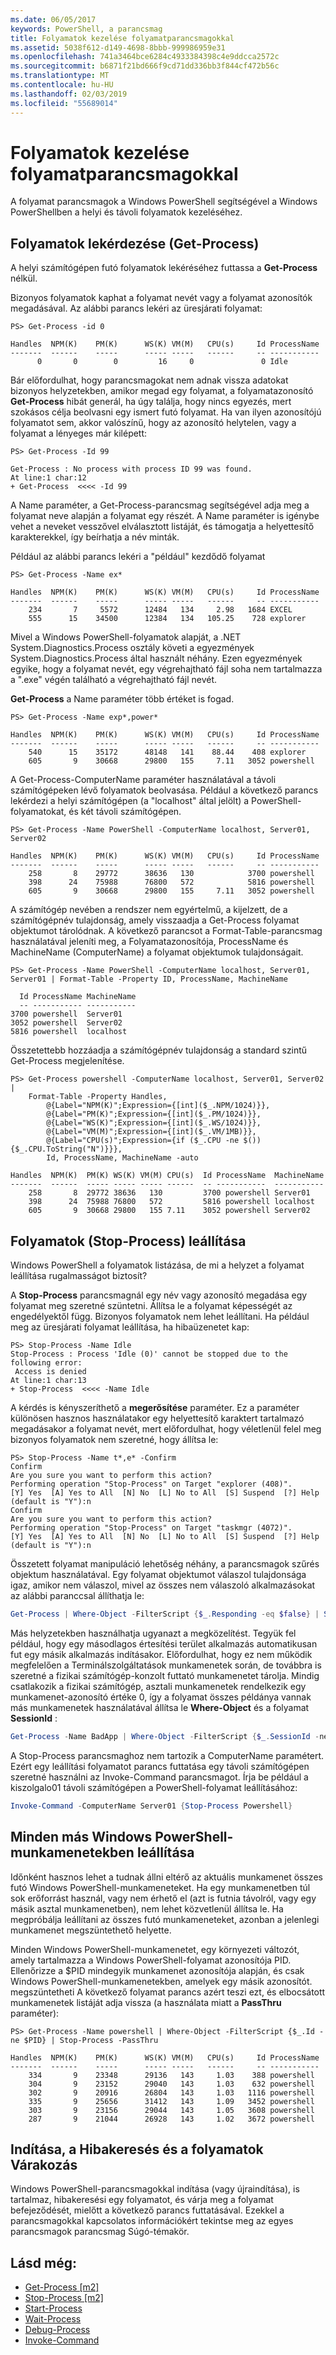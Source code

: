 ```yaml
---
ms.date: 06/05/2017
keywords: PowerShell, a parancsmag
title: Folyamatok kezelése folyamatparancsmagokkal
ms.assetid: 5038f612-d149-4698-8bbb-999986959e31
ms.openlocfilehash: 741a3464bce6284c4933384398c4e9ddcca2572c
ms.sourcegitcommit: b6871f21bd666f9cd71dd336bb3f844cf472b56c
ms.translationtype: MT
ms.contentlocale: hu-HU
ms.lasthandoff: 02/03/2019
ms.locfileid: "55689014"
---
```

# <a name="managing-processes-with-process-cmdlets"></a>Folyamatok kezelése folyamatparancsmagokkal

A folyamat parancsmagok a Windows PowerShell segítségével a Windows PowerShellben a helyi és távoli folyamatok kezeléséhez.

## <a name="getting-processes-get-process"></a>Folyamatok lekérdezése (Get-Process)

A helyi számítógépen futó folyamatok lekéréséhez futtassa a **Get-Process** nélkül.

Bizonyos folyamatok kaphat a folyamat nevét vagy a folyamat azonosítók megadásával. Az alábbi parancs lekéri az üresjárati folyamat:

```
PS> Get-Process -id 0

Handles  NPM(K)    PM(K)      WS(K) VM(M)   CPU(s)     Id ProcessName
-------  ------    -----      ----- -----   ------     -- -----------
      0       0        0         16     0               0 Idle
```

Bár előfordulhat, hogy parancsmagokat nem adnak vissza adatokat bizonyos helyzetekben, amikor megad egy folyamat, a folyamatazonosító **Get-Process** hibát generál, ha úgy találja, hogy nincs egyezés, mert szokásos célja beolvasni egy ismert futó folyamat. Ha van ilyen azonosítójú folyamatot sem, akkor valószínű, hogy az azonosító helytelen, vagy a folyamat a lényeges már kilépett:

```
PS> Get-Process -Id 99

Get-Process : No process with process ID 99 was found.
At line:1 char:12
+ Get-Process  <<<< -Id 99
```

A Name paraméter, a Get-Process-parancsmag segítségével adja meg a folyamat neve alapján a folyamat egy részét. A Name paraméter is igénybe vehet a neveket vesszővel elválasztott listáját, és támogatja a helyettesítő karakterekkel, így beírhatja a név minták.

Például az alábbi parancs lekéri a "például" kezdődő folyamat

```
PS> Get-Process -Name ex*

Handles  NPM(K)    PM(K)      WS(K) VM(M)   CPU(s)     Id ProcessName
-------  ------    -----      ----- -----   ------     -- -----------
    234       7     5572      12484   134     2.98   1684 EXCEL
    555      15    34500      12384   134   105.25    728 explorer
```

Mivel a Windows PowerShell-folyamatok alapját, a .NET System.Diagnostics.Process osztály követi a egyezmények System.Diagnostics.Process által használt néhány. Ezen egyezmények egyike, hogy a folyamat nevét, egy végrehajtható fájl soha nem tartalmazza a ".exe" végén található a végrehajtható fájl nevét.

**Get-Process** a Name paraméter több értéket is fogad.

```
PS> Get-Process -Name exp*,power*

Handles  NPM(K)    PM(K)      WS(K) VM(M)   CPU(s)     Id ProcessName
-------  ------    -----      ----- -----   ------     -- -----------
    540      15    35172      48148   141    88.44    408 explorer
    605       9    30668      29800   155     7.11   3052 powershell
```

A Get-Process-ComputerName paraméter használatával a távoli számítógépeken lévő folyamatok beolvasása. Például a következő parancs lekérdezi a helyi számítógépen (a "localhost" által jelölt) a PowerShell-folyamatokat, és két távoli számítógépen.

```
PS> Get-Process -Name PowerShell -ComputerName localhost, Server01, Server02

Handles  NPM(K)    PM(K)      WS(K) VM(M)   CPU(s)     Id ProcessName
-------  ------    -----      ----- -----   ------     -- -----------
    258       8    29772      38636   130            3700 powershell
    398      24    75988      76800   572            5816 powershell
    605       9    30668      29800   155     7.11   3052 powershell
```

A számítógép nevében a rendszer nem egyértelmű, a kijelzett, de a számítógépnév tulajdonság, amely visszaadja a Get-Process folyamat objektumot tárolódnak. A következő parancsot a Format-Table-parancsmag használatával jeleníti meg, a Folyamatazonosítója, ProcessName és MachineName (ComputerName) a folyamat objektumok tulajdonságait.

```
PS> Get-Process -Name PowerShell -ComputerName localhost, Server01, Server01 | Format-Table -Property ID, ProcessName, MachineName

  Id ProcessName MachineName
  -- ----------- -----------
3700 powershell  Server01
3052 powershell  Server02
5816 powershell  localhost
```

Összetettebb hozzáadja a számítógépnév tulajdonság a standard szintű Get-Process megjelenítése.

```
PS> Get-Process powershell -ComputerName localhost, Server01, Server02 |
    Format-Table -Property Handles,
        @{Label="NPM(K)";Expression={[int]($_.NPM/1024)}},
        @{Label="PM(K)";Expression={[int]($_.PM/1024)}},
        @{Label="WS(K)";Expression={[int]($_.WS/1024)}},
        @{Label="VM(M)";Expression={[int]($_.VM/1MB)}},
        @{Label="CPU(s)";Expression={if ($_.CPU -ne $()){$_.CPU.ToString("N")}}},
        Id, ProcessName, MachineName -auto

Handles  NPM(K)  PM(K) WS(K) VM(M) CPU(s)  Id ProcessName  MachineName
-------  ------  ----- ----- ----- ------  -- -----------  -----------
    258       8  29772 38636   130         3700 powershell Server01
    398      24  75988 76800   572         5816 powershell localhost
    605       9  30668 29800   155 7.11    3052 powershell Server02
```

## <a name="stopping-processes-stop-process"></a>Folyamatok (Stop-Process) leállítása

Windows PowerShell a folyamatok listázása, de mi a helyzet a folyamat leállítása rugalmasságot biztosít?

A **Stop-Process** parancsmagnál egy név vagy azonosító megadása egy folyamat meg szeretné szüntetni. Állítsa le a folyamat képességét az engedélyektől függ. Bizonyos folyamatok nem lehet leállítani. Ha például meg az üresjárati folyamat leállítása, ha hibaüzenetet kap:

```
PS> Stop-Process -Name Idle
Stop-Process : Process 'Idle (0)' cannot be stopped due to the following error:
 Access is denied
At line:1 char:13
+ Stop-Process  <<<< -Name Idle
```

A kérdés is kényszeríthető a **megerősítése** paraméter. Ez a paraméter különösen hasznos használatakor egy helyettesítő karaktert tartalmazó megadásakor a folyamat nevét, mert előfordulhat, hogy véletlenül felel meg bizonyos folyamatok nem szeretné, hogy állítsa le:

```
PS> Stop-Process -Name t*,e* -Confirm
Confirm
Are you sure you want to perform this action?
Performing operation "Stop-Process" on Target "explorer (408)".
[Y] Yes  [A] Yes to All  [N] No  [L] No to All  [S] Suspend  [?] Help
(default is "Y"):n
Confirm
Are you sure you want to perform this action?
Performing operation "Stop-Process" on Target "taskmgr (4072)".
[Y] Yes  [A] Yes to All  [N] No  [L] No to All  [S] Suspend  [?] Help
(default is "Y"):n
```

Összetett folyamat manipuláció lehetőség néhány, a parancsmagok szűrés objektum használatával. Egy folyamat objektumot válaszol tulajdonsága igaz, amikor nem válaszol, mivel az összes nem válaszoló alkalmazásokat az alábbi paranccsal állíthatja le:

```powershell
Get-Process | Where-Object -FilterScript {$_.Responding -eq $false} | Stop-Process
```

Más helyzetekben használhatja ugyanazt a megközelítést. Tegyük fel például, hogy egy másodlagos értesítési terület alkalmazás automatikusan fut egy másik alkalmazás indításakor. Előfordulhat, hogy ez nem működik megfelelően a Terminálszolgáltatások munkamenetek során, de továbbra is szeretné a fizikai számítógép-konzolt futtató munkamenetet tárolja. Mindig csatlakozik a fizikai számítógép, asztali munkamenetek rendelkezik egy munkamenet-azonosító értéke 0, így a folyamat összes példánya vannak más munkamenetek használatával állítsa le **Where-Object** és a folyamat **SessionId** :

```powershell
Get-Process -Name BadApp | Where-Object -FilterScript {$_.SessionId -neq 0} | Stop-Process
```

A Stop-Process parancsmaghoz nem tartozik a ComputerName paramétert. Ezért egy leállítási folyamatot parancs futtatása egy távoli számítógépen szeretné használni az Invoke-Command parancsmagot. Írja be például a kiszolgalo01 távoli számítógépen a PowerShell-folyamat leállításához:

```powershell
Invoke-Command -ComputerName Server01 {Stop-Process Powershell}
```

## <a name="stopping-all-other-windows-powershell-sessions"></a>Minden más Windows PowerShell-munkamenetekben leállítása

Időnként hasznos lehet a tudnak állni eltérő az aktuális munkamenet összes futó Windows PowerShell-munkameneteket. Ha egy munkamenetben túl sok erőforrást használ, vagy nem érhető el (azt is futnia távolról, vagy egy másik asztal munkamenetben), nem lehet közvetlenül állítsa le. Ha megpróbálja leállítani az összes futó munkameneteket, azonban a jelenlegi munkamenet megszüntethető helyette.

Minden Windows PowerShell-munkamenetet, egy környezeti változót, amely tartalmazza a Windows PowerShell-folyamat azonosítója PID. Ellenőrizze a $PID mindegyik munkamenet azonosítója alapján, és csak Windows PowerShell-munkamenetekben, amelyek egy másik azonosítót. megszüntetheti A következő folyamat parancs azért teszi ezt, és elbocsátott munkamenetek listáját adja vissza (a használata miatt a **PassThru** paraméter):

```
PS> Get-Process -Name powershell | Where-Object -FilterScript {$_.Id -ne $PID} | Stop-Process -PassThru

Handles  NPM(K)    PM(K)      WS(K) VM(M)   CPU(s)     Id ProcessName
-------  ------    -----      ----- -----   ------     -- -----------
    334       9    23348      29136   143     1.03    388 powershell
    304       9    23152      29040   143     1.03    632 powershell
    302       9    20916      26804   143     1.03   1116 powershell
    335       9    25656      31412   143     1.09   3452 powershell
    303       9    23156      29044   143     1.05   3608 powershell
    287       9    21044      26928   143     1.02   3672 powershell
```

## <a name="starting-debugging-and-waiting-for-processes"></a>Indítása, a Hibakeresés és a folyamatok Várakozás

Windows PowerShell-parancsmagokkal indítása (vagy újraindítása), is tartalmaz, hibakeresési egy folyamatot, és várja meg a folyamat befejeződését, mielőtt a következő parancs futtatásával. Ezekkel a parancsmagokkal kapcsolatos információkért tekintse meg az egyes parancsmagok parancsmag Súgó-témakör.

## <a name="see-also"></a>Lásd még:

- [Get-Process [m2]](https://technet.microsoft.com/en-us/library/27a05dbd-4b69-48a3-8d55-b295f6225f15)
- [Stop-Process [m2]](https://technet.microsoft.com/en-us/library/12454238-9881-457a-bde4-fb6cd124deec)
- [Start-Process](https://technet.microsoft.com/en-us/library/41a7e43c-9bb3-4dc2-8b0c-f6c32962e72c)
- [Wait-Process](https://technet.microsoft.com/en-us/library/9222af7a-789d-4a09-aa90-09d7c256c799)
- [Debug-Process](https://technet.microsoft.com/en-us/library/eea1dace-3913-4dbd-b659-5a94a610eee1)
- [Invoke-Command](https://technet.microsoft.com/en-us/library/22fd98ba-1874-492e-95a5-c069467b8462)
